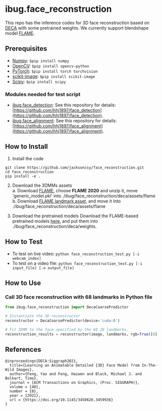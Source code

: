 # ibug.face_reconstruction
This repo has the inference codes for 3D face reconstruction based on [DECA](https://arxiv.org/pdf/2012.04012.pdf) with some pretrained weights. We currently support blendshape model [FLAME](https://flame.is.tue.mpg.de/index.html). 

## Prerequisites
* [Numpy](https://www.numpy.org/): `$pip install numpy`
* [OpenCV](https://opencv.org/): `$pip install opencv-python`
* [PyTorch](https://pytorch.org/): `$pip install torch torchvision`
* [scikit-image](https://scikit-image.org/): `$pip install scikit-image`
* [Scipy](https://www.scipy.org/): `$pip install scipy`
### Modules needed for test script
* [ibug.face_detection](https://github.com/hhj1897/face_detection): See this repository for details: [https://github.com/hhj1897/face_detection](https://github.com/hhj1897/face_detection).
* [ibug.face_alignment](https://github.com/hhj1897/face_alignment): See this repository for details: [https://github.com/hhj1897/face_alignment](https://github.com/hhj1897/face_alignment).

## How to Install

1. Install the code
```
git clone https://github.com/jacksoncsy/face_reconstruction.git
cd face_reconstruction
pip install -e .
```

2. Download the 3DMMs assets \
    a. Download [FLAME](https://flame.is.tue.mpg.de/download.php), choose **FLAME 2020** and unzip it, move 'generic_model.pkl' into ./ibug/face_reconstruction/deca/assets/flame  
    b. Download [FLAME landmark asset](https://github.com/YadiraF/DECA/blob/master/data/landmark_embedding.npy), and move it into ./ibug/face_reconstruction/deca/assets/flame

3. Download the pretrained models
Download the FLAME-based pretrained models [here](https://drive.google.com/drive/folders/1Gke3AwvtHvukz4XxGC4PwwgpFALR_xUL?usp=sharing), and put them into ./ibug/face_reconstruction/deca/weights.

## How to Test
* To test on live video: `python face_reconstruction_test.py [-i webcam_index]`
* To test on a video file: `python face_reconstruction_test.py [-i input_file] [-o output_file]`

## How to Use

### Call 3D face reconstruction with 68 landmarks in Python file
```python
from ibug.face_reconstruction import DecaCoarsePredictor

# Instantiate the 3D reconstructor
reconstructor = DecaCoarsePredictor(device='cuda:0')

# Fit 3DMM to the face specified by the 68 2D landmarks.
reconstruction_results = reconstructor(image, landmarks, rgb=True)[0]
```

## References
```
@inproceedings{DECA:Siggraph2021,
  title={Learning an Animatable Detailed {3D} Face Model from In-The-Wild Images},
  author={Feng, Yao and Feng, Haiwen and Black, Michael J. and Bolkart, Timo},
  journal = {ACM Transactions on Graphics, (Proc. SIGGRAPH)}, 
  volume = {40}, 
  number = {8}, 
  year = {2021}, 
  url = {https://doi.org/10.1145/3450626.3459936} 
}